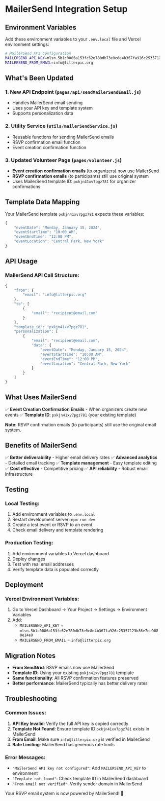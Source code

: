 # MailerSend Integration Setup

## Environment Variables

Add these environment variables to your `.env.local` file and Vercel environment settings:

```bash
# MailerSend API Configuration
MAILERSEND_API_KEY=mlsn.5b1c0086a153fc62e780db73e0c8e4b367fa926c25357123b36e7ce9088e14e8
MAILERSEND_FROM_EMAIL=info@litterpic.org
```

## What's Been Updated

### **1. New API Endpoint (`pages/api/sendMailerSendEmail.js`)**
- Handles MailerSend email sending
- Uses your API key and template system
- Supports personalization data

### **2. Utility Service (`utils/mailerSendService.js`)**
- Reusable functions for sending MailerSend emails
- RSVP confirmation email function
- Event creation confirmation function

### **3. Updated Volunteer Page (`pages/volunteer.js`)**
- **Event creation confirmation emails** (to organizers) now use MailerSend
- **RSVP confirmation emails** (to participants) still use original system
- Uses MailerSend template ID: `pxkjn41xv7pgz781` for organizer confirmations

## Template Data Mapping

Your MailerSend template `pxkjn41xv7pgz781` expects these variables:

```javascript
{
    "eventDate": "Monday, January 15, 2024",
    "eventStartTime": "10:00 AM", 
    "eventEndTime": "12:00 PM",
    "eventLocation": "Central Park, New York"
}
```

## API Usage

### **MailerSend API Call Structure:**
```javascript
{
    "from": {
        "email": "info@litterpic.org"
    },
    "to": [
        {
            "email": "recipient@email.com"
        }
    ],
    "template_id": "pxkjn41xv7pgz781",
    "personalization": [
        {
            "email": "recipient@email.com",
            "data": {
                "eventDate": "Monday, January 15, 2024",
                "eventStartTime": "10:00 AM",
                "eventEndTime": "12:00 PM", 
                "eventLocation": "Central Park, New York"
            }
        }
    ]
}
```

## What Uses MailerSend

✅ **Event Creation Confirmation Emails** - When organizers create new events
✅ **Template ID**: `pxkjn41xv7pgz781` (your existing template)

**Note:** RSVP confirmation emails (to participants) still use the original email system.

## Benefits of MailerSend

✅ **Better deliverability** - Higher email delivery rates
✅ **Advanced analytics** - Detailed email tracking
✅ **Template management** - Easy template editing
✅ **Cost effective** - Competitive pricing
✅ **API reliability** - Robust email infrastructure

## Testing

### **Local Testing:**
1. Add environment variables to `.env.local`
2. Restart development server: `npm run dev`
3. Create a test event or RSVP to an event
4. Check email delivery and template rendering

### **Production Testing:**
1. Add environment variables to Vercel dashboard
2. Deploy changes
3. Test with real email addresses
4. Verify template data is populated correctly

## Deployment

### **Vercel Environment Variables:**
1. Go to Vercel Dashboard → Your Project → Settings → Environment Variables
2. Add:
   - `MAILERSEND_API_KEY` = `mlsn.5b1c0086a153fc62e780db73e0c8e4b367fa926c25357123b36e7ce9088e14e8`
   - `MAILERSEND_FROM_EMAIL` = `info@litterpic.org`

## Migration Notes

- **From SendGrid**: RSVP emails now use MailerSend
- **Template ID**: Using your existing `pxkjn41xv7pgz781` template
- **Same functionality**: All RSVP confirmation features preserved
- **Better performance**: MailerSend typically has better delivery rates

## Troubleshooting

### **Common Issues:**
1. **API Key Invalid**: Verify the full API key is copied correctly
2. **Template Not Found**: Ensure template ID `pxkjn41xv7pgz781` exists in MailerSend
3. **From Email**: Make sure `info@litterpic.org` is verified in MailerSend
4. **Rate Limiting**: MailerSend has generous rate limits

### **Error Messages:**
- `"MailerSend API key not configured"`: Add `MAILERSEND_API_KEY` to environment
- `"Template not found"`: Check template ID in MailerSend dashboard
- `"From email not verified"`: Verify sender domain in MailerSend

Your RSVP email system is now powered by MailerSend! 🚀
